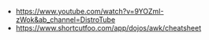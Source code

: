 * https://www.youtube.com/watch?v=9YOZmI-zWok&ab_channel=DistroTube
* https://www.shortcutfoo.com/app/dojos/awk/cheatsheet
